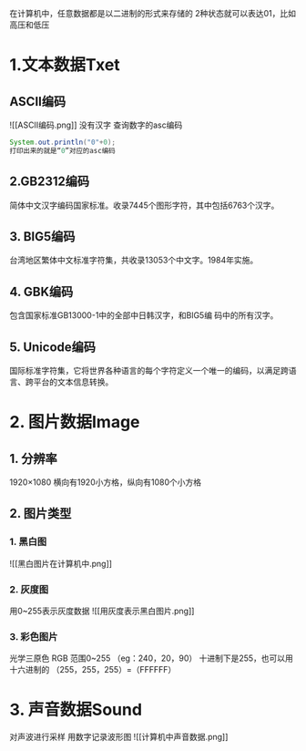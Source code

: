 在计算机中，任意数据都是以二进制的形式来存储的
2种状态就可以表达01，比如高压和低压
# 1.文本数据Txet
## ASCII编码
![[ASCⅡ编码.png]]
没有汉字
查询数字的asc编码
~~~java
System.out.println("0"+0);
打印出来的就是“0”对应的asc编码
~~~
## 2.GB2312编码
简体中文汉字编码国家标准。收录7445个图形字符，其中包括6763个汉字。
## 3. BIG5编码
台湾地区繁体中文标准字符集，共收录13053个中文字。1984年实施。
## 4. GBK编码
包含国家标准GB13000-1中的全部中日韩汉字，和BlG5编
码中的所有汉字。
## 5. Unicode编码
国际标准字符集，它将世界各种语言的每个字符定义一个唯一的编码，以满足跨语言、跨平台的文本信息转换。

# 2. 图片数据Image
## 1. 分辨率
1920×1080
横向有1920小方格，纵向有1080个小方格
## 2. 图片类型
### 1. 黑白图
![[黑白图片在计算机中.png]]
### 2. 灰度图
用0~255表示灰度数据
![[用灰度表示黑白图片.png]]
### 3. 彩色图片
光学三原色
RGB  范围0~255   （eg：240，20，90）
十进制下是255，也可以用十六进制的
（255，255，255）=（FFFFFF）
# 3. 声音数据Sound
对声波进行采样
用数字记录波形图
![[计算机中声音数据.png]]
